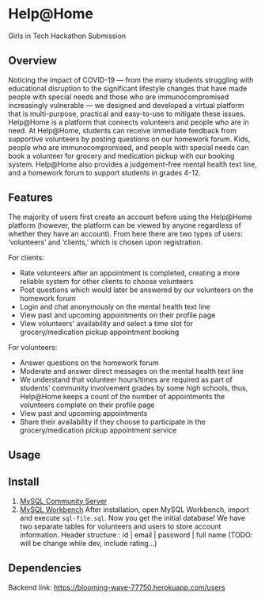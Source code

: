 # Help@Home
Girls in Tech Hackathon Submission

## Overview
Noticing the impact of COVID-19 — from the many students struggling with educational disruption to the significant lifestyle changes that have made people with special needs and those who are immunocompromised increasingly vulnerable — we designed and developed a virtual platform that is multi-purpose, practical and easy-to-use to mitigate these issues. Help@Home is a platform that connects volunteers and people who are in need. At Help@Home, students can receive immediate feedback from supportive volunteers by posting questions on our homework forum. Kids, people who are immunocompromised, and people with special needs can book a volunteer for grocery and medication pickup with our booking system. Help@Home also provides a judgement-free mental health text line, and a homework forum to support students in grades 4-12.

## Features
The majority of users first create an account before using the Help@Home platform (however, the platform can be viewed by anyone regardless of whether they have an account). From here there are two types of users: ‘volunteers’ and ‘clients,’ which is chosen upon registration.

For clients:
* Rate volunteers after an appointment is completed, creating a more reliable system for other clients to choose volunteers
* Post questions which would later be answered by our volunteers on the homework forum
* Login and chat anonymously on the mental health text line
* View past and upcoming appointments on their profile page
* View volunteers' availability and select a time slot for grocery/medication pickup appointment booking

For volunteers:
* Answer questions on the homework forum
* Moderate and answer direct messages on the mental health text line
* We understand that volunteer hours/times are required as part of students’ community involvement grades by some high schools, thus, Help@Home keeps a count of the number of appointments the volunteers complete on their profile page
* View past and upcoming appointments
* Share their availability if they choose to participate in the grocery/medication pickup appointment service

## Usage



## Install
1. [MySQL Community Server](https://dev.mysql.com/downloads/mysql/)
2. [MySQL Workbench](https://dev.mysql.com/downloads/workbench/)
After installation, open MySQL Workbench, import and execute `sql-file.sql`. Now you get the initial database!
We have two separate tables for volunteers and users to store account information.
Header structure : id | email | password | full name (TODO: will be change while dev, include rating...)


<!-- 2. Make sure you have node.js (https://nodejs.org/en/) installed
3. Type `npm install` in terminal/console in the source folder where `package.json` is located
4. You will find all the branding colors inside `assets/scss/blk-design-system/custom/_variables.scss`. You can change them with a `HEX` value or with other predefined variables.
5. Run in terminal `gulp compile-scss` for a single compilation or `gulp watch` for continous compilation of the changes that you make in `*.scss` files. This command should be run in the same folder where `gulpfile.js` and `package.json` are located
6. Run in terminal `gulp default` for opening the Dashboard Page (default) of the product. -->


## Dependencies
Backend link: https://blooming-wave-77750.herokuapp.com/users
